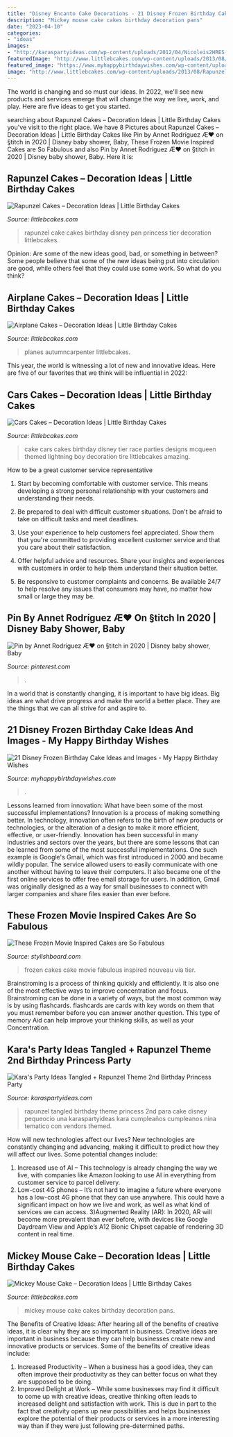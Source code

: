 ```yaml
---
title: "Disney Encanto Cake Decorations - 21 Disney Frozen Birthday Cake Ideas And Images"
description: "Mickey mouse cake cakes birthday decoration pans"
date: "2023-04-10"
categories:
- "ideas"
images:
- "http://karaspartyideas.com/wp-content/uploads/2012/04/Nicoleis2HRES-14.png"
featuredImage: "http://www.littlebcakes.com/wp-content/uploads/2013/08/Rapunzel-Cake-Pan.jpg"
featured_image: "https://www.myhappybirthdaywishes.com/wp-content/uploads/2016/01/characters-of-frozen-birthday-cake.jpg"
image: "http://www.littlebcakes.com/wp-content/uploads/2013/08/Rapunzel-Cake-Pan.jpg"
---
```



The world is changing and so must our ideas. In 2022, we'll see new products and services emerge that will change the way we live, work, and play. Here are five ideas to get you started.

	

		
searching about Rapunzel Cakes – Decoration Ideas | Little Birthday Cakes you've visit to the right place. We have 8 Pictures about Rapunzel Cakes – Decoration Ideas | Little Birthday Cakes like Pin by Annet Rodríguez Æ♥️ on §titch in 2020 | Disney baby shower, Baby, These Frozen Movie Inspired Cakes are So Fabulous and also Pin by Annet Rodríguez Æ♥️ on §titch in 2020 | Disney baby shower, Baby. Here it is:
		
    
## Rapunzel Cakes – Decoration Ideas | Little Birthday Cakes

<img loading=lazy src="http://www.littlebcakes.com/wp-content/uploads/2013/08/Rapunzel-Cake-Pan.jpg" onerror="this.onerror=null;this.src='https://tse3.mm.bing.net/th?id=OIP.tqgWB2Q-8wN5bo5QcUhSjQHaKI&amp;pid=15.1';" alt="Rapunzel Cakes – Decoration Ideas | Little Birthday Cakes">

_Source: littlebcakes.com_

>rapunzel cake cakes birthday disney pan princess tier decoration littlebcakes. 

	

Opinion: Are some of the new ideas good, bad, or something in between?
Some people believe that some of the new ideas being put into circulation are good, while others feel that they could use some work. So what do you think?

    
## Airplane Cakes – Decoration Ideas | Little Birthday Cakes

<img loading=lazy src="https://www.littlebcakes.com/wp-content/uploads/2014/01/Airplane-Cakes.jpg" onerror="this.onerror=null;this.src='https://tse4.mm.bing.net/th?id=OIP.Gu3nS0_PNfirF1vUQGtH1AHaFh&amp;pid=15.1';" alt="Airplane Cakes – Decoration Ideas | Little Birthday Cakes">

_Source: littlebcakes.com_

>planes autumncarpenter littlebcakes. 

	

This year, the world is witnessing a lot of new and innovative ideas. Here are five of our favorites that we think will be influential in 2022: 

    
## Cars Cakes – Decoration Ideas | Little Birthday Cakes

<img loading=lazy src="https://www.littlebcakes.com/wp-content/uploads/2014/01/Cars-Cakes.jpg" onerror="this.onerror=null;this.src='https://tse1.mm.bing.net/th?id=OIP.V1P7y-NktjGbMGmGn9Oq3AHaKs&amp;pid=15.1';" alt="Cars Cakes – Decoration Ideas | Little Birthday Cakes">

_Source: littlebcakes.com_

>cake cars cakes birthday disney tier race parties designs mcqueen themed lightning boy decoration tire littlebcakes amazing. 

	

How to be a great customer service representative
1. Start by becoming comfortable with customer service. This means developing a strong personal relationship with your customers and understanding their needs.
2. Be prepared to deal with difficult customer situations. Don't be afraid to take on difficult tasks and meet deadlines.

3. Use your experience to help customers feel appreciated. Show them that you're committed to providing excellent customer service and that you care about their satisfaction.

4. Offer helpful advice and resources. Share your insights and experiences with customers in order to help them understand their situation better.

5. Be responsive to customer complaints and concerns. Be available 24/7 to help resolve any issues that consumers may have, no matter how small or large they may be.

    
## Pin By Annet Rodríguez Æ♥️ On §titch In 2020 | Disney Baby Shower, Baby

<img loading=lazy src="https://i.pinimg.com/736x/dd/9a/cd/dd9acda393a386c36af769cf231224ad.jpg" onerror="this.onerror=null;this.src='https://tse2.mm.bing.net/th?id=OIP.4EBvBe3V1zZYEj5WA7NEEAHaHa&amp;pid=15.1';" alt="Pin by Annet Rodríguez Æ♥️ on §titch in 2020 | Disney baby shower, Baby">

_Source: pinterest.com_

>. 

	

In a world that is constantly changing, it is important to have big ideas. Big ideas are what drive progress and make the world a better place. They are the things that we can all strive for and aspire to.

    
## 21 Disney Frozen Birthday Cake Ideas And Images - My Happy Birthday Wishes

<img loading=lazy src="https://www.myhappybirthdaywishes.com/wp-content/uploads/2016/01/characters-of-frozen-birthday-cake.jpg" onerror="this.onerror=null;this.src='https://tse4.mm.bing.net/th?id=OIP.k1Q3sJLe1z1qfjMu3kFM8QHaK0&amp;pid=15.1';" alt="21 Disney Frozen Birthday Cake Ideas and Images - My Happy Birthday Wishes">

_Source: myhappybirthdaywishes.com_

>. 

	

Lessons learned from innovation: What have been some of the most successful implementations?
Innovation is a process of making something better. In technology, innovation often refers to the birth of new products or technologies, or the alteration of a design to make it more efficient, effective, or user-friendly. Innovation has been successful in many industries and sectors over the years, but there are some lessons that can be learned from some of the most successful implementations.
One such example is Google's Gmail, which was first introduced in 2000 and became wildly popular. The service allowed users to easily communicate with one another without having to leave their computers. It also became one of the first online services to offer free email storage for users. In addition, Gmail was originally designed as a way for small businesses to connect with larger companies and share files easier than ever before.

    
## These Frozen Movie Inspired Cakes Are So Fabulous

<img loading=lazy src="http://www.stylishboard.com/wp-content/uploads/2014/06/515.jpg" onerror="this.onerror=null;this.src='https://tse2.mm.bing.net/th?id=OIP.hQhc0U7o3By3ANNge_DrLwHaKZ&amp;pid=15.1';" alt="These Frozen Movie Inspired Cakes are So Fabulous">

_Source: stylishboard.com_

>frozen cakes cake movie fabulous inspired nouveau via tier. 

	

Brainstroming is a process of thinking quickly and efficiently. It is also one of the most effective ways to improve concentration and focus. Brainstroming can be done in a variety of ways, but the most common way is by using flashcards. flashcards are cards with key words on them that you must remember before you can answer another question. This type of memory Aid can help improve your thinking skills, as well as your Concentration.

    
## Kara&#039;s Party Ideas Tangled + Rapunzel Theme 2nd Birthday Princess Party

<img loading=lazy src="http://karaspartyideas.com/wp-content/uploads/2012/04/Nicoleis2HRES-14.png" onerror="this.onerror=null;this.src='https://tse4.mm.bing.net/th?id=OIP.XZNnp_SskkeZlBZ0zOE-7AHaLG&amp;pid=15.1';" alt="Kara&#039;s Party Ideas Tangled + Rapunzel Theme 2nd Birthday Princess Party">

_Source: karaspartyideas.com_

>rapunzel tangled birthday theme princess 2nd para cake disney pequeocio una karaspartyideas kara cumpleaños cumpleanos nina tematico con vendors themed. 

	

How will new technologies affect our lives?
New technologies are constantly changing and advancing, making it difficult to predict how they will affect our lives. Some potential changes include: 
1) Increased use of AI – This technology is already changing the way we live, with companies like Amazon looking to use AI in everything from customer service to parcel delivery. 
2) Low-cost 4G phones – It’s not hard to imagine a future where everyone has a low-cost 4G phone that they can use anywhere. This could have a significant impact on how we live and work, as well as what kind of services we can access. 
3)Augmented Reality (AR): In 2020, AR will become more prevalent than ever before, with devices like Google Daydream View and Apple’s A12 Bionic Chipset capable of rendering 3D content in real time.

    
## Mickey Mouse Cake – Decoration Ideas | Little Birthday Cakes

<img loading=lazy src="http://www.littlebcakes.com/wp-content/uploads/2013/08/Mickey-Mouse-Cake-Pans.jpg" onerror="this.onerror=null;this.src='https://tse3.mm.bing.net/th?id=OIP.OjGnoTefdnTkUNDUsnLERwHaLH&amp;pid=15.1';" alt="Mickey Mouse Cake – Decoration Ideas | Little Birthday Cakes">

_Source: littlebcakes.com_

>mickey mouse cake cakes birthday decoration pans. 

	

The Benefits of Creative Ideas: After hearing all of the benefits of creative ideas, it is clear why they are so important in business.
Creative ideas are important in business because they can help businesses create new and innovative products or services. Some of the benefits of creative ideas include: 
1. Increased Productivity – When a business has a good idea, they can often improve their productivity as they can better focus on what they are supposed to be doing. 
2. Improved Delight at Work – While some businesses may find it difficult to come up with creative ideas, creative thinking often leads to increased delight and satisfaction with work. This is due in part to the fact that creativity opens up new possibilities and helps businesses explore the potential of their products or services in a more interesting way than if they were just following pre-determined paths. 


